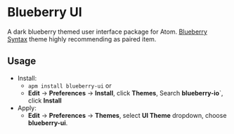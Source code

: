 # Blueberry UI
A dark blueberry themed user interface package for Atom. [Blueberry Syntax](https://github.com/stephenlake/atom-blueberry-syntax) theme highly recommending as paired item.

## Usage
- Install:
   - `apm install blueberry-ui` or
   - **Edit** -> **Preferences** -> **Install**, click **Themes**, Search **blueberry-io**`, click **Install**
- Apply:
   - **Edit** -> **Preferences** -> **Themes**, select **UI Theme** dropdown, choose **blueberry-ui**. 
